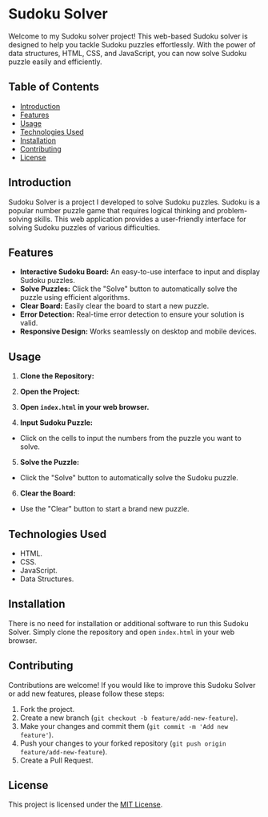 # Sudoku Solver

Welcome to my Sudoku solver project! This web-based Sudoku solver is designed to help you tackle Sudoku puzzles effortlessly. With the power of data structures, HTML, CSS, and JavaScript, you can now solve Sudoku puzzle easily and efficiently.

## Table of Contents

- [Introduction](#introduction)
- [Features](#features)
- [Usage](#usage)
- [Technologies Used](#technologies-used)
- [Installation](#installation)
- [Contributing](#contributing)
- [License](#license)

## Introduction

Sudoku Solver is a project I developed to solve Sudoku puzzles. Sudoku is a popular number puzzle game that requires logical thinking and problem-solving skills. This web application provides a user-friendly interface for solving Sudoku puzzles of various difficulties.

## Features

- **Interactive Sudoku Board:** An easy-to-use interface to input and display Sudoku puzzles.
- **Solve Puzzles:** Click the "Solve" button to automatically solve the puzzle using efficient algorithms.
- **Clear Board:** Easily clear the board to start a new puzzle.
- **Error Detection:** Real-time error detection to ensure your solution is valid.
- **Responsive Design:** Works seamlessly on desktop and mobile devices.

## Usage

1. **Clone the Repository:**

2. **Open the Project:**

3. **Open `index.html` in your web browser.**

4. **Input Sudoku Puzzle:**
- Click on the cells to input the numbers from the puzzle you want to solve.

5. **Solve the Puzzle:**
- Click the "Solve" button to automatically solve the Sudoku puzzle.

6. **Clear the Board:**
- Use the "Clear" button to start a brand new puzzle.

## Technologies Used

- HTML.
- CSS.
- JavaScript.
- Data Structures.

## Installation

There is no need for installation or additional software to run this Sudoku Solver. Simply clone the repository and open `index.html` in your web browser.

## Contributing

Contributions are welcome! If you would like to improve this Sudoku Solver or add new features, please follow these steps:

1. Fork the project.
2. Create a new branch (`git checkout -b feature/add-new-feature`).
3. Make your changes and commit them (`git commit -m 'Add new feature'`).
4. Push your changes to your forked repository (`git push origin feature/add-new-feature`).
5. Create a Pull Request.

## License

This project is licensed under the [MIT License](LICENSE).
